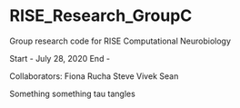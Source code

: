 # RISE_Research_GroupC
Group research code for RISE Computational Neurobiology

Start - July 28, 2020
End - 

Collaborators: Fiona Rucha Steve Vivek Sean

Something something tau tangles
